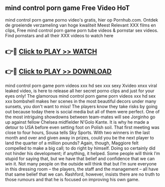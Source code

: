 ## mind control porn game Free Video HoT 

mind control porn game porno video's gratis, hier op Pornhub.com. Ontdek de groeiende verzameling van hoge kwaliteit Meest Relevant XXX films en clips,
Free mind control porn game porn tube videos & pornstar sex videos. Find pornstars and all their XXX videos to watch here


## 👉🔴 [Click to PLAY >> WATCH](http://us.freeplayer.one?title=mind_control_porn_game&ref=16D)

## 👉🔴 [Click to PLAY >> DOWNLOAD](http://us.freeplayer.one?title=mind_control_porn_game&ref=16D)


mind control porn game porn videos xxx hd sex xxx sexy Xvideo xnxx viral leaked video, is here to release all her secret porno clips and just for your eyes only! The glamorous mind control porn game porn videos xxx hd sex xxx bombshell makes her scenes in the most beautiful decors under many sunsets, you don't want to miss! The players know they take risks by going out because today there is social media but all of them were perfect. One of the most intriguing showdowns between team-mates will see Jorginho go up against fellow Chelsea midfielder N'Golo Kante. It is why he made a detour to USA before even setting foot on Polish soil. That first meeting was close to four hours, Sousa tells Sky Sports. With two winners in the last month and over and given away in prizes, could you be the next player to land the quarter of a million pounds? Again, though, Maggiore felt compelled to make a big call; to do right by himself. Doing so certainly did not hinder his development; if anything, it helped. Some people will think I’m stupid for saying that, but we have that belief and confidence that we can win it. Not many people on the outside will think that but I’m sure everyone in this dressing room – the players, the staff and the management – all have that same belief that we can. Rashford, however, insists there are no truth to those rumours and that he is focused on improving his own game.